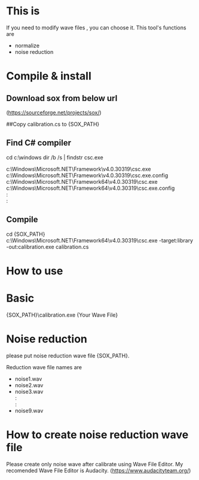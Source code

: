 # This is
If you need to modify wave files , you can choose it.
This tool's functions are 
- normalize
- noise reduction

# Compile & install

## Download sox from below url
(https://sourceforge.net/projects/sox/)

##Copy calibration.cs to {SOX_PATH}

## Find C# compiler
cd c:\windows
dir /b /s | findstr csc.exe

c:\Windows\Microsoft.NET\Framework\v4.0.30319\csc.exe
c:\Windows\Microsoft.NET\Framework\v4.0.30319\csc.exe.config
c:\Windows\Microsoft.NET\Framework64\v4.0.30319\csc.exe
c:\Windows\Microsoft.NET\Framework64\v4.0.30319\csc.exe.config  
                       :  
                       : 

## Compile
cd {SOX_PATH}
c:\Windows\Microsoft.NET\Framework64\v4.0.30319\csc.exe  -target:library -out:calibration.exe calibration.cs

# How to use

# Basic
{SOX_PATH}\calibration.exe {Your Wave File}

# Noise reduction
please put noise reduction wave file {SOX_PATH}.

Reduction wave file names are 
- noise1.wav
- noise2.wav
- noise3.wav  
     :  
     :
- noise9.wav

# How to create noise reduction wave file
Please create only noise wave after calibrate using Wave File Editor.
My recomended Wave File Editor is Audacity. 
(https://www.audacityteam.org/)

